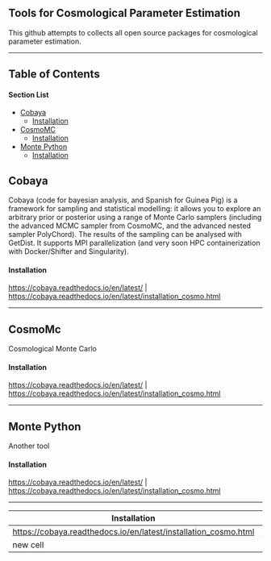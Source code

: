 ## Tools for Cosmological Parameter Estimation


This github attempts to collects all open source packages for cosmological parameter estimation.

---
## Table of Contents
#### Section List
- [Cobaya](#cobaya)
  - [Installation](#cobaya_install)
- [CosmoMC](#cosmomc)
  - [Installation](#cosmo_install)
- [Monte Python](#monte)
  - [Installation](#monte_install)


<a name='cobaya'></a>
## Cobaya
Cobaya (code for bayesian analysis, and Spanish for Guinea Pig) is a framework for sampling and statistical modelling: it allows you to explore an arbitrary prior or posterior using a range of Monte Carlo samplers (including the advanced MCMC sampler from CosmoMC, and the advanced nested sampler PolyChord). The results of the sampling can be analysed with GetDist. It supports MPI parallelization (and very soon HPC containerization with Docker/Shifter and Singularity).
<a name='cobaya_install'></a>
#### Installation

https://cobaya.readthedocs.io/en/latest/   | https://cobaya.readthedocs.io/en/latest/installation_cosmo.html

---
<a name='cosmomc'></a>
## CosmoMc
Cosmological Monte Carlo 
<a name='cosmo_install'></a>
#### Installation

https://cobaya.readthedocs.io/en/latest/   | https://cobaya.readthedocs.io/en/latest/installation_cosmo.html

---
<a name='monte'></a>
## Monte Python
Another tool
<a name='monte_install'></a>
#### Installation

https://cobaya.readthedocs.io/en/latest/   | https://cobaya.readthedocs.io/en/latest/installation_cosmo.html

----
| Installation  | Website |
| ------------- | ------------- |
| https://cobaya.readthedocs.io/en/latest/installation_cosmo.html  | https://cobaya.readthedocs.io/en/latest/  |
| new cell  | Content Cell  |

